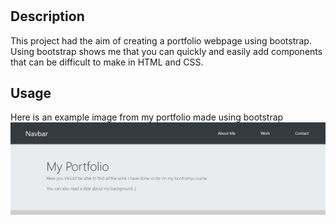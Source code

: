 # <Your-Project-Title>

## Description

This project had the aim of creating a portfolio webpage using bootstrap.
Using bootstrap shows me that you can quickly and easily add components that can be difficult to make in HTML and CSS.


## Usage


Here is an example image from my portfolio made using bootstrap
![example image](./images/example-3.png)

